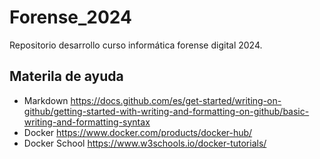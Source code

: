 # Forense_2024

Repositorio desarrollo curso informática forense digital 2024. 


## Materila de ayuda

- Markdown https://docs.github.com/es/get-started/writing-on-github/getting-started-with-writing-and-formatting-on-github/basic-writing-and-formatting-syntax
- Docker https://www.docker.com/products/docker-hub/
- Docker School   https://www.w3schools.io/docker-tutorials/
